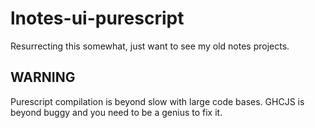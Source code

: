 # lnotes-ui-purescript

Resurrecting this somewhat, just want to see my old notes projects.

## WARNING

Purescript compilation is beyond slow with large code bases. GHCJS is beyond buggy and you need to be a genius to fix it.
